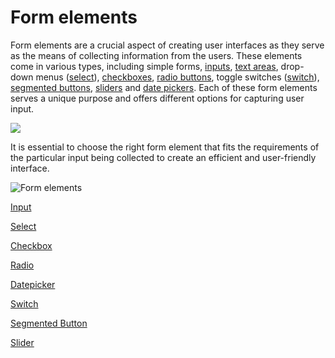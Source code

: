 # Form elements

Form elements are a crucial aspect of creating user interfaces as they serve as the means of collecting information from the users. These elements come in various types, including simple forms, [inputs](input-form-field.md), [text areas](input-form-field.md), drop-down menus ([select](select-form-field.md)), [checkboxes](checkbox-form-field.md), [radio buttons](radio-form-field.md), toggle switches ([switch](switch-form-field.md)), [segmented buttons](segmented-button.md), [sliders](slider.md) and [date pickers](datepicker-form-field.md). Each of these form elements serves a unique purpose and offers different options for capturing user input. 

![](https://s3.eu-west-1.amazonaws.com/docx.flowx.ai/building-blocks/ui-designer/form_elements.gif)

It is essential to choose the right form element that fits the requirements of the particular input being collected to create an efficient and user-friendly interface.


![Form elements](https://s3.eu-west-1.amazonaws.com/docx.flowx.ai/release34/form_elements.png#center)


[Input](input-form-field.md)

[Select](select-form-field.md)

[Checkbox](checkbox-form-field.md)

[Radio](radio-form-field.md)

[Datepicker](datepicker-form-field.md)

[Switch](switch-form-field.md)

[Segmented Button](segmented-button.md)

[Slider](slider.md)
